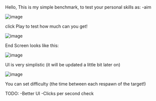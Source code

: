 Hello,
This is my simple benchmark, to test your personal skills as:
-aim

![image](https://github.com/konris39/BenchmarkForYourSkills/assets/151552959/0b62ec83-a696-4cc8-863a-752f37bcbcb3)

click Play to test how much can you get!

![image](https://github.com/konris39/BenchmarkForYourSkills/assets/151552959/9cbbed3e-f51e-4673-a8c6-612863298fac)

End Screen looks like this:

![image](https://github.com/konris39/BenchmarkForYourSkills/assets/151552959/2cdc4b31-e6d9-428f-ada5-9bd4f6e89764)

UI is very simplistic (it will be updated a little bit later on)

![image](https://github.com/konris39/BenchmarkForYourSkills/assets/151552959/a7be201e-b16a-40e9-bb89-db81272cc863)

You can set difficulty (the time between each respawn of the target!)

TODO:
-Better UI
-Clicks per second check 

